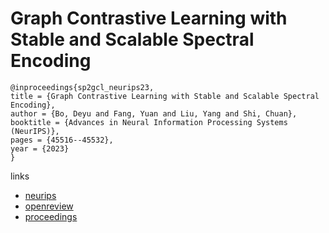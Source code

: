 # Graph Contrastive Learning with Stable and Scalable Spectral Encoding

```
@inproceedings{sp2gcl_neurips23,
title = {Graph Contrastive Learning with Stable and Scalable Spectral Encoding},
author = {Bo, Deyu and Fang, Yuan and Liu, Yang and Shi, Chuan},
booktitle = {Advances in Neural Information Processing Systems (NeurIPS)},
pages = {45516--45532},
year = {2023}
}
```

links
- [neurips](https://nips.cc/Conferences/2023/Schedule?showEvent=73047)
- [openreview](https://openreview.net/forum?id=0kz5RmHxmE)
- [proceedings](https://papers.nips.cc//paper_files/paper/2023/hash/8e9a6582caa59fda0302349702965171-Abstract-Conference.html)

